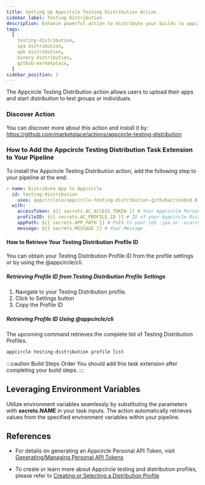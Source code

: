 ```yaml
---
title: Setting Up Appcircle Testing Distribution Action
sidebar_label: Testing Distribution
description: Enhance powerful action to distribute your builds to appcircle
tags:
  [
    testing-distribution,
    ipa distribution,
    apk distribution,
    binary distribution,
    github-marketplace,
  ]
sidebar_position: 1
---
```


The Appcircle Testing Distribution action allows users to upload their apps and start distribution to test groups or individuals.

### Discover Action

You can discover more about this action and install it by:
https://github.com/marketplace/actions/appcircle-testing-distribution

### How to Add the Appcircle Testing Distribution Task Extension to Your Pipeline

To install the Appcircle Testing Distribution action, add the following step to your pipeline at the end:

```yml
- name: Distribute App to Appcircle
  id: testing-distribution
    uses: appcircleio/appcircle-testing-distribution-githubaction@v0.0.1 # provide the version you want to use
  with:
    accessToken: ${{ secrets.AC_ACCESS_TOKEN }} # Your Appcircle Personal API Token
    profileID: ${{ secrets.AC_PROFILE_ID }} # ID of your Appcircle Distribution Profile
    appPath: ${{ secrets.APP_PATH }} # Path to your iOS .ipa or .xcarchive, or Android APK or App Bundle
    message: ${{ secrets.MESSAGE }} # Your Message
```

#### How to Retrieve Your Testing Distribution Profile ID

You can obtain your Testing Distribution Profile ID from the profile settings or by using the @appcircle/cli.

##### Retrieving Profile ID from Testing Distribution Profile Settings

1. Navigate to your Testing Distribution profile.
2. Click to Settings button
3. Copy the Profile ID
   <Screenshot url='https://cdn.appcircle.io/docs/assets/TD-ProfileID-Copy.png' />

##### Retrieving Profile ID Using @appcircle/cli

The upcoming command retrieves the complete list of Testing Distribution Profiles.

```bash
appcircle testing-distribution profile list
```

:::caution Build Steps Order
You should add this task extension after completing your build steps.
:::

## Leveraging Environment Variables

Utilize environment variables seamlessly by substituting the parameters with **secrets.NAME** in your task inputs. The action automatically retrieves values from the specified environment variables within your pipeline.

## References

- For details on generating an Appcircle Personal API Token, visit [Generating/Managing Personal API Tokens](/appcircle-api/api-authentication#generatingmanaging-the-personal-api-tokens)

- To create or learn more about Appcircle testing and distribution profiles, please refer to [Creating or Selecting a Distribution Profile](/testing-distribution/create-or-select-a-distribution-profile)
